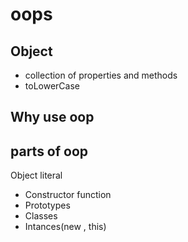 # oops

## Object 
- collection of properties and methods
- toLowerCase

## Why use oop

## parts of oop
Object literal

- Constructor function 
- Prototypes
- Classes
- Intances(new , this)
